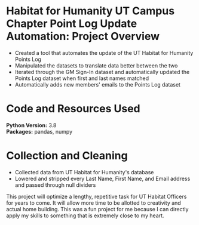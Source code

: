 # Habitat for Humanity UT Campus Chapter Point Log Update Automation: Project Overview
*   Created a tool that automates the update of the UT Habitat for Humanity Points Log
*   Manipulated the datasets to translate data better between the two
*  Iterated through the GM Sign-In dataset and automatically updated the Points Log dataset when first and last names matched
*  Automatically adds new members' emails to the Points Log dataset

# Code and Resources Used
**Python Version:** 3.8\
**Packages:**   pandas, numpy

# Collection and Cleaning
*   Collected data from UT Habitat for Humanity's database
*   Lowered and stripped every Last Name, First Name, and Email address and passed through null dividers


This project will optimize a lengthy, repetitive task for UT Habitat Officers for years to come. It will allow more time to be allotted to creativity and actual home building. This was a fun project for me because I can directly apply my skills to something that is extremely close to my heart.
